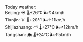 Today weather:  
Beijing: ☀️   🌡️+26°C 🌬️↖4km/h  
Tianjin: ☀️   🌡️+28°C 🌬️↑11km/h  
Shijiazhuang: ⛅️  🌡️+27°C 🌬️↗12km/h  
Tangshan: 🌦   🌡️+24°C 🌬️↑5km/h  
